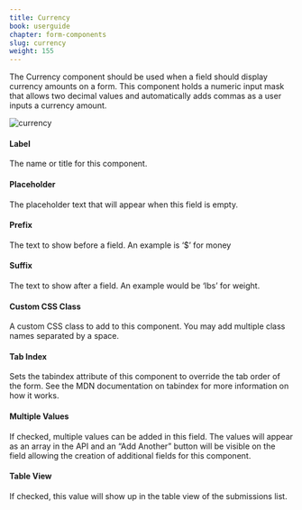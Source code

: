 ```yaml
---
title: Currency
book: userguide
chapter: form-components
slug: currency
weight: 155
---
```

The Currency component should be used when a field should display currency amounts on a form. This component holds a numeric input mask that allows two decimal values and automatically adds commas as a user inputs a currency amount.

![currency](https://cloud.githubusercontent.com/assets/13321142/15562032/3fdc7e9e-22c1-11e6-8e32-7d918befa98f.png)

#### Label

The name or title for this component.

#### Placeholder

The placeholder text that will appear when this field is empty.

#### Prefix

The text to show before a field. An example is ‘$’ for money

#### Suffix

The text to show after a field. An example would be ‘lbs’ for weight.

#### Custom CSS Class

A custom CSS class to add to this component. You may add multiple class names separated by a space.

#### Tab Index

Sets the tabindex attribute of this component to override the tab order of the form. See the MDN documentation on tabindex for more information on how it works.

#### Multiple Values

If checked, multiple values can be added in this field. The values will appear as an array in the API and an “Add Another” button will be visible on the field allowing the creation of additional fields for this component.

#### Table View

If checked, this value will show up in the table view of the submissions list.

